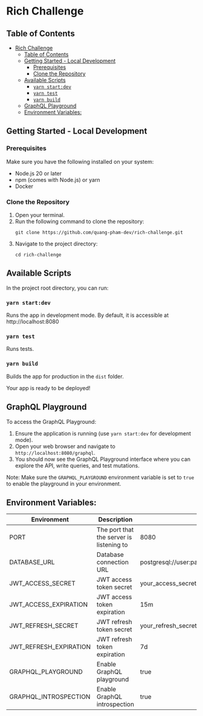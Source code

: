 # Rich Challenge

## Table of Contents

- [Rich Challenge](#rich-challenge)
  - [Table of Contents](#table-of-contents)
  - [Getting Started - Local Development](#getting-started---local-development)
    - [Prerequisites](#prerequisites)
    - [Clone the Repository](#clone-the-repository)
  - [Available Scripts](#available-scripts)
    - [`yarn start:dev`](#yarn-startdev)
    - [`yarn test`](#yarn-test)
    - [`yarn build`](#yarn-build)
  - [GraphQL Playground](#graphql-playground)
  - [Environment Variables:](#environment-variables)

## Getting Started - Local Development

### Prerequisites

Make sure you have the following installed on your system:

- Node.js 20 or later
- npm (comes with Node.js) or yarn
- Docker

### Clone the Repository

1. Open your terminal.
2. Run the following command to clone the repository:
   ```
   git clone https://github.com/quang-pham-dev/rich-challenge.git
   ```
3. Navigate to the project directory:
   ```
   cd rich-challenge
   ```

## Available Scripts

In the project root directory, you can run:

### `yarn start:dev`

Runs the app in development mode.
By default, it is accessible at http://localhost:8080

### `yarn test`

Runs tests.

### `yarn build`

Builds the app for production in the `dist` folder.

Your app is ready to be deployed!

## GraphQL Playground

To access the GraphQL Playground:

1. Ensure the application is running (use `yarn start:dev` for development mode).
2. Open your web browser and navigate to `http://localhost:8080/graphql`.
3. You should now see the GraphQL Playground interface where you can explore the API, write queries, and test mutations.

Note: Make sure the `GRAPHQL_PLAYGROUND` environment variable is set to `true` to enable the playground in your environment.

## Environment Variables:

| Environment            | Description                              | Value                                                   |
| ---------------------- | ---------------------------------------- | ------------------------------------------------------- |
| PORT                   | The port that the server is listening to | 8080                                                    |
| DATABASE_URL           | Database connection URL                  | postgresql://user:password@localhost:5432/your_database |
| JWT_ACCESS_SECRET      | JWT access token secret                  | your_access_secret                                      |
| JWT_ACCESS_EXPIRATION  | JWT access token expiration              | 15m                                                     |
| JWT_REFRESH_SECRET     | JWT refresh token secret                 | your_refresh_secret                                     |
| JWT_REFRESH_EXPIRATION | JWT refresh token expiration             | 7d                                                      |
| GRAPHQL_PLAYGROUND     | Enable GraphQL playground                | true                                                    |
| GRAPHQL_INTROSPECTION  | Enable GraphQL introspection             | true                                                    |
